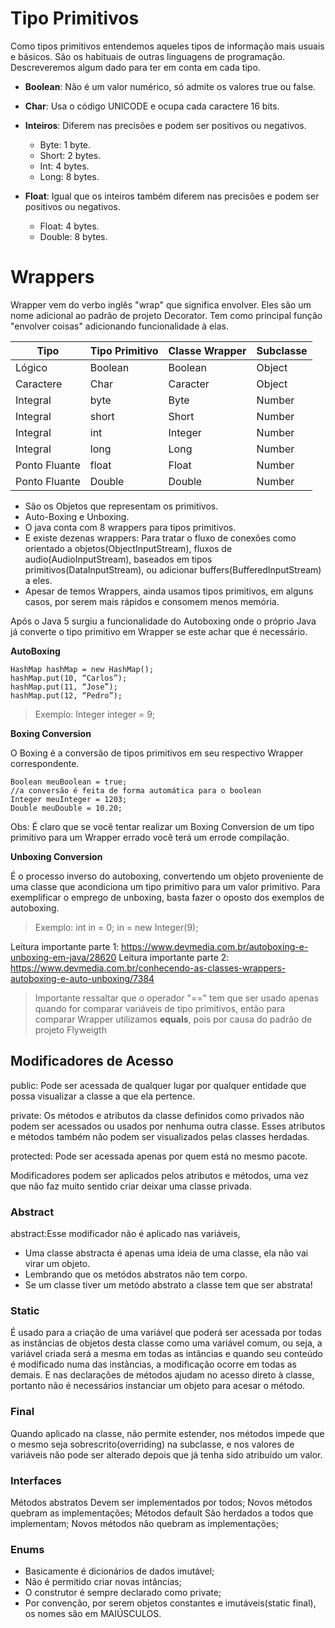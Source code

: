 # Tipo Primitivos

Como tipos primitivos entendemos aqueles tipos de informação mais usuais e básicos. São os habituais de outras linguagens de programação. Descreveremos algum dado para ter em conta em cada tipo.

- **Boolean**: Não é um valor numérico, só admite os valores true ou false.

- **Char**: Usa o código UNICODE e ocupa cada caractere 16 bits.

- **Inteiros**: Diferem nas precisões e podem ser positivos ou negativos.

    - Byte: 1 byte.
    - Short: 2 bytes.
    - Int: 4 bytes.
    - Long: 8 bytes.

- **Float**: Igual que os inteiros também diferem nas precisões e podem ser positivos ou negativos.
    - Float: 4 bytes.
    - Double: 8 bytes.

# Wrappers

Wrapper vem do verbo inglês "wrap" que significa envolver. Eles são um nome adicional ao padrão de projeto Decorator. Tem como principal função "envolver coisas" adicionando funcionalidade à elas.

 Tipo          | Tipo Primitivo | Classe Wrapper | Subclasse |
 --------------|----------------|----------------|-----------|
 Lógico        | Boolean        | Boolean        | Object    |
 Caractere     | Char           | Caracter       | Object    |
 Integral      | byte           | Byte           | Number    |
 Integral      | short          | Short          | Number    |
 Integral      | int            | Integer        | Number    |
 Integral      | long           | Long           | Number    |
 Ponto Fluante | float          | Float          | Number    |
 Ponto Fluante | Double         | Double         | Number    |

- São os Objetos que representam os primitivos.
- Auto-Boxing e Unboxing.
- O java conta com 8 wrappers para tipos primitivos.
- E existe dezenas wrappers: Para tratar o fluxo de conexões como orientado a objetos(ObjectInputStream), fluxos de audio(AudioInputStream), baseados em tipos primitivos(DataInputStream), ou adicionar buffers(BufferedInputStream) a eles.
- Apesar de temos Wrappers, ainda usamos tipos primitivos, em alguns casos, por serem mais rápidos e consomem menos memória.

Após o Java 5 surgiu a funcionalidade do Autoboxing onde o próprio Java já converte o tipo primitivo em Wrapper se este achar que é necessário.

**AutoBoxing** 

```
HashMap hashMap = new HashMap();
hashMap.put(10, “Carlos”);
hashMap.put(11, “Jose”);
hashMap.put(12, “Pedro”);
```

> Exemplo: Integer integer = 9;

**Boxing Conversion**

O Boxing é a conversão de tipos primitivos em seu respectivo Wrapper correspondente.

```
Boolean meuBoolean = true;
//a conversão é feita de forma automática para o boolean
Integer meuInteger = 1203;
Double meuDouble = 10.20;
```

Obs: É claro que se você tentar realizar um Boxing Conversion de um tipo primitivo para um Wrapper errado você terá um errode compilação.

**Unboxing Conversion**

É o processo inverso do autoboxing, convertendo um objeto proveniente de uma classe que acondiciona um tipo primitivo para um valor primitivo. Para exemplificar o emprego de unboxing, basta fazer o oposto dos exemplos de autoboxing.

> Exemplo:
> int in = 0;
> in = new Integer(9);

Leitura importante parte 1: https://www.devmedia.com.br/autoboxing-e-unboxing-em-java/28620
Leitura importante parte 2: https://www.devmedia.com.br/conhecendo-as-classes-wrappers-autoboxing-e-auto-unboxing/7384

> Importante ressaltar que o operador "==" tem que ser usado apenas quando for comparar variáveis de tipo primitivos, então para comparar Wrapper utilizamos **equals**, pois por causa do padrão de projeto Flyweigth

## Modificadores de Acesso

public: Pode ser acessada de qualquer lugar por qualquer entidade que possa visualizar a classe a que ela pertence.

private: Os métodos e atributos da classe definidos como privados não podem ser acessados ou usados por nenhuma outra classe. Esses atributos e métodos também não podem ser visualizados pelas classes herdadas.

protected: Pode ser acessada apenas por quem está no mesmo pacote.

Modificadores podem ser aplicados pelos atributos e métodos, uma vez que não faz muito sentido criar deixar uma classe privada.

### Abstract

abstract:Esse modificador não é aplicado nas variáveis,

- Uma classe abstracta é apenas uma ideia de uma classe, ela não vai virar um objeto.
- Lembrando que os metódos abstratos não tem corpo.
- Se um classe tiver um metódo abstrato a classe tem que ser abstrata!

### Static

É usado para a criação de uma variável que poderá ser acessada por todas as instâncias de objetos desta classe como uma variável comum, ou seja, a variável criada será a mesma em todas as intâncias e quando seu conteúdo é modificado numa das instâncias, a modificação ocorre em todas as demais. E nas declarações de métodos ajudam no acesso direto à classe, portanto não é necessários instanciar um objeto para acesar o método.

### Final

Quando aplicado na classe, não permite estender, nos métodos impede que o mesmo seja sobrescrito(overriding) na subclasse, e nos valores de variáveis não pode ser alterado depois que já tenha sido atribuído um valor.

### Interfaces

Métodos abstratos
    Devem ser implementados por todos;
    Novos métodos quebram as implementações;
Métodos default
    São herdados a todos que implementam;
    Novos métodos não quebram as implementações;

### Enums

- Basicamente é dicionários de dados imutável;
- Não é permitido criar novas intâncias;
- O construtor é sempre declarado como private;
- Por convenção, por serem objetos constantes e imutáveis(static final), os nomes são em MAIÚSCULOS.
